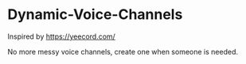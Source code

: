 # Dynamic-Voice-Channels

Inspired by https://yeecord.com/

No more messy voice channels, create one when someone is needed.
